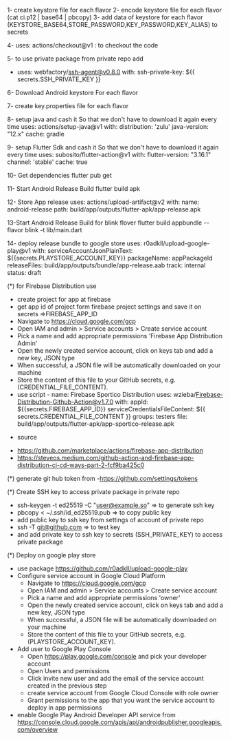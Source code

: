 
1- create keystore file for each flavor 
2- encode keystore file for each flavor (cat ci.p12 | base64 | pbcopy)
3- add data of keystore for each flavor (KEYSTORE_BASE64,STORE_PASSWORD,KEY_PASSWORD,KEY_ALIAS) to secrets 

4- uses: actions/checkout@v1 : to checkout the code 

5- to use private package from private repo add
  - uses: webfactory/ssh-agent@v0.8.0
   with:
     ssh-private-key: ${{ secrets.SSH_PRIVATE_KEY }}

6- Download Android keystore For each flavor

7- create key.properties file for each flavor

8- setup java and cash it So that we don't have to download it again every time
uses: actions/setup-java@v1
with:
  distribution: 'zulu'
  java-version: "12.x"
  cache: gradle

9- setup Flutter Sdk and cash it So that we don't have to download it again every time
uses: subosito/flutter-action@v1
with:
  flutter-version: "3.16.1"
  channel: 'stable'
  cache: true


10- Get dependencies
flutter pub get



11- Start Android Release Build
flutter build apk

12- Store App release
uses: actions/upload-artifact@v2
with:
  name: android-release
  path: build/app/outputs/flutter-apk/app-release.apk

13-Start Android Release Build for blink flover
flutter build appbundle --flavor blink -t lib/main.dart


14- deploy release bundle to google store
    uses: r0adkll/upload-google-play@v1
    with:
      serviceAccountJsonPlainText: ${{secrets.PLAYSTORE_ACCOUNT_KEY}}
      packageName: appPackageId
      releaseFiles: build/app/outputs/bundle/app-release.aab
      track: internal
      status: draft





(*) for Firebase Distribution use 
- create project for app at firebase
- get app id of project form firebase project settings and save it on secrets =>FIREBASE_APP_ID
- Navigate to https://cloud.google.com/gcp
- Open IAM and admin > Service accounts > Create service account
- Pick a name and add appropriate permissions 'Firebase App Distribution Admin'
- Open the newly created service account, click on keys tab and add a new key, JSON type
- When successful, a JSON file will be automatically downloaded on your machine
- Store the content of this file to your GitHub secrets, e.g. (CREDENTIAL_FILE_CONTENT).
- use script
        - name: Firebase Sportico Distribution
          uses: wzieba/Firebase-Distribution-Github-Action@v1.7.0
          with:
            appId: ${{secrets.FIREBASE_APP_ID}}
            serviceCredentialsFileContent: ${{ secrets.CREDENTIAL_FILE_CONTENT }}
            groups: testers
            file: build/app/outputs/flutter-apk/app-sportico-release.apk
* source
- https://github.com/marketplace/actions/firebase-app-distribution
- https://steveos.medium.com/github-action-and-firebase-app-distribution-ci-cd-ways-part-2-fcf9ba425c0



(*) generate git hub token from 
-https://github.com/settings/tokens



(*) Create SSH key to access private package in private repo 
- ssh-keygen -t ed25519 -C "user@example.so" => to generate ssh key
- pbcopy < ~/.ssh/id_ed25519.pub => to copy public key 
- add public key to ssh key from settings of account of private repo
- ssh -T git@github.com  => to test key
- and add private key to ssh key to secrets (SSH_PRIVATE_KEY) to access private package




(*) Deploy on google play store
* use package https://github.com/r0adkll/upload-google-play
* Configure service account in Google Cloud Platform
  - Navigate to https://cloud.google.com/gcp
  - Open IAM and admin > Service accounts > Create service account
  - Pick a name and add appropriate permissions 'owner'
  - Open the newly created service account, click on keys tab and add a new key, JSON type
  - When successful, a JSON file will be automatically downloaded on your machine
  - Store the content of this file to your GitHub secrets, e.g. (PLAYSTORE_ACCOUNT_KEY).
* Add user to Google Play Console
  - Open https://play.google.com/console and pick your developer account
  - Open Users and permissions
  - Click invite new user and add the email of the service account created in the previous step
  - create service account from Google Cloud Console with role owner
  - Grant permissions to the app that you want the service account to deploy in app permissions
* enable Google Play Android Developer API service from  https://console.cloud.google.com/apis/api/androidpublisher.googleapis.com/overview

